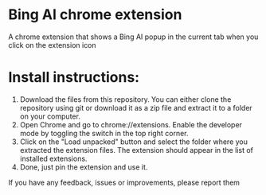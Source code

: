 # Bing AI chrome extension
A chrome extension that shows a Bing AI popup in the current tab when you click on the extension icon

# Install instructions:

1. Download the files from this repository. You can either clone the repository using git or download it as a zip file and extract it to a folder on your computer.
2. Open Chrome and go to chrome://extensions. Enable the developer mode by toggling the switch in the top right corner.
3. Click on the "Load unpacked" button and select the folder where you extracted the extension files. The extension should appear in the list of installed extensions.
4. Done, just pin the extension and use it.

If you have any feedback, issues or improvements, please report them
